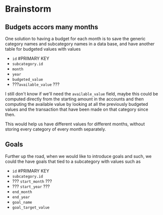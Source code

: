 # Brainstorm

## Budgets accors many months

One solution to having a budget for each month is to save the generic
category names and subcategory names in a data base, and have another
table for budgeted values with values

- `id` #PRIMARY KEY
- `subcategory.id`
- `month`
- `year`
- `budgeted_value`
- ???`available_value` ???

I still don't know if we'll need the `available_value` field, maybe this could be computed directly from the starting amount in the accounts and then computing the available value by
looking at all the previously budgeted values and the transaction that have been made
on that category since then.

This would help us have different values for different months, without storing every category
of every month separately.

## Goals

Further up the road, when we would like to introduce goals and such,
we could the have goals that tied to a subcategory with values such as

- `id` #PRIMARY KEY
- `subcategory.id`
- ??? `start_month` ???
- ??? `start_year` ???
- `end_month`
- `end_year`
- `goal_name`
- `goal_target_value`
